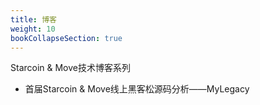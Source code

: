 ```yaml
---
title: 博客
weight: 10
bookCollapseSection: true
---
```


Starcoin & Move技术博客系列

* 首届Starcoin & Move线上黑客松源码分析——MyLegacy